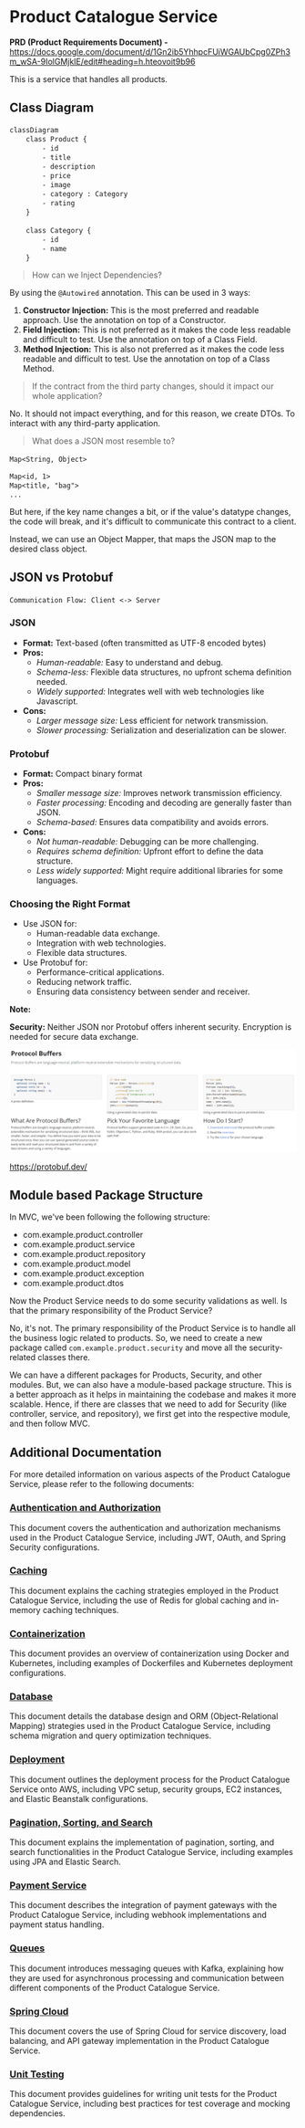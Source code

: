 # Product Catalogue Service

**PRD (Product Requirements Document) -** https://docs.google.com/document/d/1Gn2ib5YhhpcFUiWGAUbCpg0ZPh3m_wSA-9IolGMjkIE/edit#heading=h.hteovoit9b96

This is a service that handles all products.

## Class Diagram

```mermaid
classDiagram
    class Product {
        - id
        - title
        - description
        - price
        - image
        - category : Category
        - rating
    }

    class Category {
        - id
        - name
    }
```

> How can we Inject Dependencies?

By using the `@Autowired` annotation. This can be used in 3 ways:

1. **Constructor Injection:** This is the most preferred and readable approach. Use the annotation on top of a Constructor.
2. **Field Injection:** This is not preferred as it makes the code less readable and difficult to test. Use the annotation on top of a Class Field.
3. **Method Injection:** This is also not preferred as it makes the code less readable and difficult to test. Use the annotation on top of a Class Method.

> If the contract from the third party changes, should it impact our whole application?

No. It should not impact everything, and for this reason, we create DTOs. To interact with any third-party application.

> What does a JSON most resemble to?

`Map<String, Object>`
```
Map<id, 1>
Map<title, "bag">
...
```

But here, if the key name changes a bit, or if the value's datatype changes, the code will break, and it's difficult to communicate this contract to a client.

Instead, we can use an Object Mapper, that maps the JSON map to the desired class object.

## JSON vs Protobuf

`Communication Flow: Client <-> Server
`
### JSON

- **Format:** Text-based (often transmitted as UTF-8 encoded bytes)
- **Pros:**
  - *Human-readable:* Easy to understand and debug.
  - *Schema-less:* Flexible data structures, no upfront schema definition needed.
  - *Widely supported:* Integrates well with web technologies like Javascript.
- **Cons:**
  - *Larger message size:* Less efficient for network transmission.
  - *Slower processing:* Serialization and deserialization can be slower.

### Protobuf

- **Format:** Compact binary format
- **Pros:**
  - *Smaller message size:* Improves network transmission efficiency.
  - *Faster processing:* Encoding and decoding are generally faster than JSON.
  - *Schema-based:* Ensures data compatibility and avoids errors.
- **Cons:**
  - *Not human-readable:* Debugging can be more challenging.
  - *Requires schema definition:* Upfront effort to define the data structure.
  - *Less widely supported:* Might require additional libraries for some languages.

### Choosing the Right Format

- Use JSON for:
  - Human-readable data exchange.
  - Integration with web technologies.
  - Flexible data structures.
- Use Protobuf for:
  - Performance-critical applications.
  - Reducing network traffic.
  - Ensuring data consistency between sender and receiver.

**Note:**

**Security:** Neither JSON nor Protobuf offers inherent security. Encryption is needed for secure data exchange.

![alt text](image.png)

https://protobuf.dev/

## Module based Package Structure

In MVC, we've been following the following structure:

- com.example.product.controller
- com.example.product.service
- com.example.product.repository
- com.example.product.model
- com.example.product.exception
- com.example.product.dtos

Now the Product Service needs to do some security validations as well. Is that the primary responsibility of the Product Service?

No, it's not. The primary responsibility of the Product Service is to handle all the business logic related to products. So, we need to create a new package called `com.example.product.security` and move all the security-related classes there.

We can have a different packages for Products, Security, and other modules. But, we can also have a module-based package structure. This is a better approach as it helps in maintaining the codebase and makes it more scalable. Hence, if there are classes that we need to add for Security (like controller, service, and repository), we first get into the respective module, and then follow MVC.

## Additional Documentation

For more detailed information on various aspects of the Product Catalogue Service, please refer to the following documents:

### [Authentication and Authorization](documentations/Auth_README.md)
This document covers the authentication and authorization mechanisms used in the Product Catalogue Service, including JWT, OAuth, and Spring Security configurations.

### [Caching](documentations/Caching_README.md)
This document explains the caching strategies employed in the Product Catalogue Service, including the use of Redis for global caching and in-memory caching techniques.

### [Containerization](documentations/Containerization_README.md)
This document provides an overview of containerization using Docker and Kubernetes, including examples of Dockerfiles and Kubernetes deployment configurations.

### [Database](documentations/Database_README.md)
This document details the database design and ORM (Object-Relational Mapping) strategies used in the Product Catalogue Service, including schema migration and query optimization techniques.

### [Deployment](documentations/Deployment_README.md)
This document outlines the deployment process for the Product Catalogue Service onto AWS, including VPC setup, security groups, EC2 instances, and Elastic Beanstalk configurations.

### [Pagination, Sorting, and Search](documentations/Pagination_Sorting_Search_README.md)
This document explains the implementation of pagination, sorting, and search functionalities in the Product Catalogue Service, including examples using JPA and Elastic Search.

### [Payment Service](documentations/PaymentService_README.md)
This document describes the integration of payment gateways with the Product Catalogue Service, including webhook implementations and payment status handling.

### [Queues](documentations/Queues_README.md)
This document introduces messaging queues with Kafka, explaining how they are used for asynchronous processing and communication between different components of the Product Catalogue Service.

### [Spring Cloud](documentations/SpringCloud_README.md)
This document covers the use of Spring Cloud for service discovery, load balancing, and API gateway implementation in the Product Catalogue Service.

### [Unit Testing](documentations/UnitTest_README.md)
This document provides guidelines for writing unit tests for the Product Catalogue Service, including best practices for test coverage and mocking dependencies.
